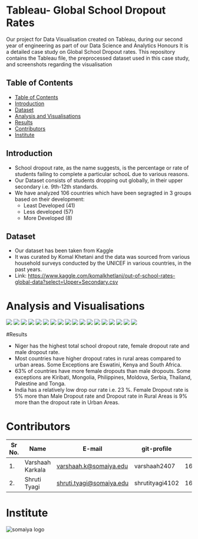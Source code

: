 # Tableau- Global School Dropout Rates
Our project for Data Visualisation created on Tableau, during our second year of engineering as part of our Data Science and Analytics Honours
It is a detailed case study on Global School Dropout rates. 
This repository contains the Tableau file, the preprocessed dataset used in this case study, and screenshots regarding the visualisation

## Table of Contents
- [Table of Contents](#table-of-contents)
- [Introduction](#introduction)
- [Dataset](#dataset)
- [Analysis and Visualisations](#analysis-and-visualisations)
- [Results](#results)
- [Contributors](#contributors)
- [Institute](#institute)

## Introduction

* School dropout rate, as the name suggests, is the percentage or rate of students failing to complete a particular schooL due to various reasons. 
* Our Dataset consists of students dropping out globally, in their upper secondary i.e. 9th-12th standards. 
* We have analyzed 106 countries which have been segragted in 3 groups based on their development:
   - Least Developed (41) 
   - Less developed  (57)
   - More Developed  (8)

## Dataset

* Our dataset has been taken from Kaggle
* It was curated by Komal Khetani and the data was sourced from various household surveys conducted by the UNICEF in various countries, in the past years. 
* Link: https://www.kaggle.com/komalkhetlani/out-of-school-rates-global-data?select=Upper+Secondary.csv

# Analysis and Visualisations
![](Images/1.png)
![](Images/2.png)
![](Images/3.png)
![](Images/4.png)
![](Images/5.png)
![](Images/6.png)
![](Images/7.png)
![](Images/8.png)
![](Images/9.png)
![](Images/10.png)
![](Images/11.png)
![](Images/12.png)
![](Images/13.png)
![](Images/14.png)
![](Images/15.png)
![](Images/16.png)
![](Images/17.png)
![](Images/18.png)

#Results
* Niger has the highest total school dropout rate, female dropout rate and male dropout rate.
* Most countries have higher dropout rates in rural areas compared to urban areas. Some Exceptions are Eswatini, Kenya and South Africa.
* 63% of countries have more female dropouts than male dropouts. Some exceptions are Kiribati, Mongolia, Philippines, Moldova, Serbia, Thailand, Palestine and Tonga.
* India has a relatively low drop our rate i.e. 23 %. Female Dropout rate is 5% more than Male Dropout rate and Dropout rate in Rural Areas is 9% more than the dropout rate in Urban Areas.

# Contributors
| Sr No. | Name               | E-mail                       | git-profile     | Roll No.        |
| -------| -------------------| -----------------------------| ----------------| ----------------|
| 1.     | Varshaah Karkala   | varshaah.k@somaiya.edu       | varshaah2407    | 16010120193     |
| 2.     | Shruti Tyagi       | shruti.tyagi@somaiya.edu     | shrutityagi4102 | 16010120202     |


# Institute
![somaiya logo](https://user-images.githubusercontent.com/79756939/144486512-eb0cba46-18a8-4ce8-bf5c-0d256ea5d46b.jpeg)
